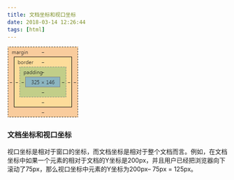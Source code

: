 ```yaml
---
title: 文档坐标和视口坐标
date: 2018-03-14 12:26:44
tags: [html]
---
```


![](/img/边框.png)
### 文档坐标和视口坐标

视口坐标是相对于窗口的坐标，而文档坐标是相对于整个文档而言。例如，在文档坐标中如果一个元素的相对于文档的Y坐标是200px，并且用户已经把浏览器向下滚动了75px，那么视口坐标中元素的Y坐标为200px– 75px = 125px。

